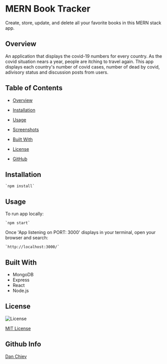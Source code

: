 # MERN Book Tracker
Create, store, update, and delete all your favorite books in this MERN stack app.

## Overview
An application that displays the covid-19 numbers for every country. As the covid situation nears a year, people are itching to travel again. This app displays each country's number of covid cases, number of dead by covid, adivisory status and discussion posts from users.

## Table of Contents
- [Overview](#Overview)

- [Installation](#Installation)
- [Usage](#Usage)
- [Screenshots](#Screenshots)
- [Built With](#Built)
- [License](#License)
- [GitHub](#GitHub) 


## Installation
    `npm install`

## Usage
To run app locally:

    `npm start`

Once 'App listening on PORT: 3000' displays in your terminal, open your browser and search:

    `http://localhost:3000/`

## Built With
* MongoDB
* Express
* React
* Node.js

## License
![License](https://img.shields.io/badge/License-mit-blue.svg "License Badge")

[MIT License](http://opensource.org/licenses/mit-license.php)

## Github Info
[Dan Chiev](https://github.com/dchiev)

